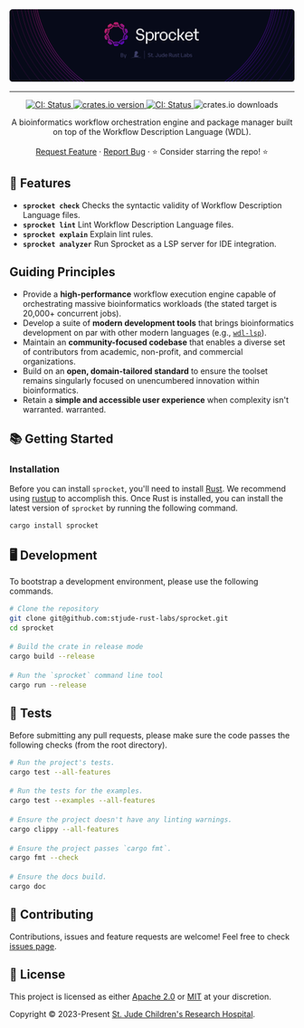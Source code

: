 <img style="margin: 0px" alt="Repository Header Image" src="./assets/repo-header.png" />
<hr/>

<p align="center">
  <p align="center">
    <a href="https://github.com/stjude-rust-labs/sprocket/actions/workflows/CI.yml" target="_blank">
      <img alt="CI: Status" src="https://github.com/stjude-rust-labs/sprocket/actions/workflows/CI.yml/badge.svg" />
    </a>
    <a href="https://crates.io/crates/sprocket" target="_blank">
      <img alt="crates.io version" src="https://img.shields.io/crates/v/sprocket">
    </a>
    <a href="https://rustseq.zulipchat.com" target="_blank">
      <img alt="CI: Status" src="https://img.shields.io/badge/chat-%23workflows--bin--sprocket-blue?logo=zulip&logoColor=f6f6f6" />
    </a>
    <img alt="crates.io downloads" src="https://img.shields.io/crates/d/sprocket">
  </p>

  <p align="center">
    A bioinformatics workflow orchestration engine and package manager built on top of the Workflow Description Language (WDL).
    <br />
    <br />
    <a href="https://github.com/stjude-rust-labs/sprocket/issues/new?assignees=&title=Descriptive%20Title&labels=enhancement">Request Feature</a>
    ·
    <a href="https://github.com/stjude-rust-labs/sprocket/issues/new?assignees=&title=Descriptive%20Title&labels=bug">Report Bug</a>
    ·
    ⭐ Consider starring the repo! ⭐
    <br />
  </p>
</p>

## 🎨 Features

- **`sprocket check`** Checks the syntactic validity of Workflow Description Language files.
- **`sprocket lint`** Lint Workflow Description Language files.
- **`sprocket explain`** Explain lint rules.
- **`sprocket analyzer`** Run Sprocket as a LSP server for IDE integration.

## Guiding Principles

- Provide a **high-performance** workflow execution engine capable of
  orchestrating massive bioinformatics workloads (the stated target is 20,000+
  concurrent jobs).
- Develop a suite of **modern development tools** that brings bioinformatics
  development on par with other modern languages (e.g.,
  [`wdl-lsp`](https://github.com/stjude-rust-labs/wdl/tree/main/wdl-lsp)).
- Maintain an **community-focused codebase** that enables a diverse set of
  contributors from academic, non-profit, and commercial organizations.
- Build on an **open, domain-tailored standard** to ensure the toolset remains
  singularly focused on unencumbered innovation within bioinformatics.
- Retain a **simple and accessible user experience** when complexity isn't warranted.
  warranted.

## 📚 Getting Started

### Installation

Before you can install `sprocket`, you'll need to install
[Rust](https://www.rust-lang.org/). We recommend using [rustup](https://rustup.rs/) to accomplish this. Once Rust is installed, you can install the latest version of `sprocket` by
running the following command.

```bash
cargo install sprocket
```

## 🖥️ Development

To bootstrap a development environment, please use the following commands.

```bash
# Clone the repository
git clone git@github.com:stjude-rust-labs/sprocket.git
cd sprocket

# Build the crate in release mode
cargo build --release

# Run the `sprocket` command line tool
cargo run --release
```

## 🚧️ Tests

Before submitting any pull requests, please make sure the code passes the
following checks (from the root directory).

```bash
# Run the project's tests.
cargo test --all-features

# Run the tests for the examples.
cargo test --examples --all-features

# Ensure the project doesn't have any linting warnings.
cargo clippy --all-features

# Ensure the project passes `cargo fmt`.
cargo fmt --check

# Ensure the docs build.
cargo doc
```

## 🤝 Contributing

Contributions, issues and feature requests are welcome! Feel free to check
[issues page](https://github.com/stjude-rust-labs/sprocket/issues).

## 📝 License

This project is licensed as either [Apache 2.0][license-apache] or
[MIT][license-mit] at your discretion.

Copyright © 2023-Present [St. Jude Children's Research Hospital](https://github.com/stjude).

[license-apache]: https://github.com/stjude-rust-labs/sprocket/blob/main/LICENSE-APACHE
[license-mit]: https://github.com/stjude-rust-labs/sprocket/blob/main/LICENSE-MIT

